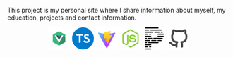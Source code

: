 This project is my personal site where I share information about myself, my education, projects and contact information.

<p align="center">
<a href="https://vuejs.org/"><img src="/public/vue.png" width="50" height="50"  alt="Vue"/></a>
<a href="https://www.typescriptlang.org/"><img src="/public/typescript.png" width="50" height="50"  alt="Typescript"/></a>
<a href="https://vitejs.dev//"><img src="/public/vite.png" width="50" height="50"  alt="Vite"/></a>
<a href="https://nodejs.org/"><img src="/public/node.png" width="50" height="50"  alt="Node"/></a>
<a href="https://prettier.io/"><img src="/public/prettier.png" width="50" height="50"  alt="Prettier"/></a>
<a href="https://github.com/"><img src="/public/github.png" width="50" height="50"  alt="Github"/></a>
</p>
